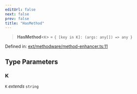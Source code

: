 ```yaml
---
editUrl: false
next: false
prev: false
title: "HasMethod"
---
```


> **HasMethod**\<`K`\> = `{ [key in K]: (args: any[]) => any }`

Defined in: [ext/methodware/method-enhancer.ts:11](https://github.com/WinstonFassett/matchina/blob/2d22b2187dda803854f54b63fe09d04bd833387d/src/ext/methodware/method-enhancer.ts#L11)

## Type Parameters

### K

`K` *extends* `string`
